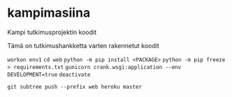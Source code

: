 # kampimasiina
Kampi tutkimusprojektin koodit

Tämä on tutkimushankketta varten rakennetut koodit

`workon env1`
`cd web`
`python -m pip install <PACKAGE>`
`python -m pip freeze > requirements.txt`
`gunicorn crank.wsgi:application --env DEVELOPMENT=true`
`deactivate`

`git subtree push --prefix web heroku master`

